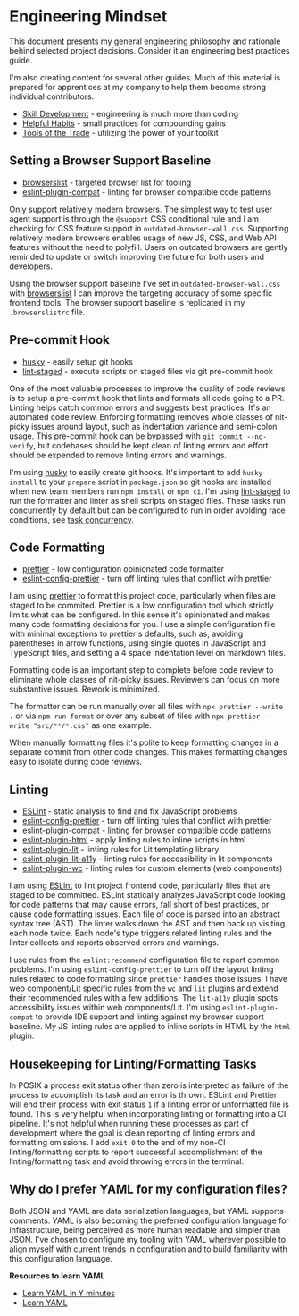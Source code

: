 # Engineering Mindset

This document presents my general engineering philosophy and rationale behind selected project decisions. Consider it an engineering best practices guide.

I'm also creating content for several other guides. Much of this material is prepared for apprentices at my company to help them become strong individual contributors.

-   [Skill Development](./docs/skill-development.md) - engineering is much more than coding
-   [Helpful Habits](./docs/helpful-habits.md) - small practices for compounding gains
-   [Tools of the Trade](./docs/tools-of-trade.md) - utilizing the power of your toolkit

## Setting a Browser Support Baseline

-   [browserslist](https://github.com/browserslist/browserslist) - targeted browser list for tooling
-   [eslint-plugin-compat](https://github.com/amilajack/eslint-plugin-compat) - linting for browser compatible code patterns

Only support relatively modern browsers. The simplest way to test user agent support is through the `@support` CSS conditional rule and I am checking for CSS feature support in `outdated-browser-wall.css`. Supporting relatively modern browsers enables usage of new JS, CSS, and Web API features without the need to polyfill. Users on outdated browsers are gently reminded to update or switch improving the future for both users and developers.

Using the browser support baseline I've set in `outdated-browser-wall.css` with [browserslist](https://github.com/browserslist/browserslist) I can improve the targeting accuracy of some specific frontend tools. The browser support baseline is replicated in my `.browserslistrc` file.

## Pre-commit Hook

-   [husky](https://github.com/typicode/husky) - easily setup git hooks
-   [lint-staged](https://github.com/okonet/lint-staged) - execute scripts on staged files via git pre-commit hook

One of the most valuable processes to improve the quality of code reviews is to setup a pre-commit hook that lints and formats all code going to a PR. Linting helps catch common errors and suggests best practices. It's an automated code review. Enforcing formatting removes whole classes of nit-picky issues around layout, such as indentation variance and semi-colon usage. This pre-commit hook can be bypassed with `git commit --no-verify`, but codebases should be kept clean of linting errors and effort should be expended to remove linting errors and warnings.

I'm using [husky](https://typicode.github.io/husky/#/) to easily create git hooks. It's important to add `husky install` to your `prepare` script in `package.json` so git hooks are installed when new team members run `npm install` or `npm ci`. I'm using [lint-staged](https://github.com/okonet/lint-staged) to run the formatter and linter as shell scripts on staged files. These tasks run concurrently by default but can be configured to run in order avoiding race conditions, see [task concurrency](https://github.com/okonet/lint-staged#task-concurrency).

## Code Formatting

-   [prettier](https://prettier.io/) - low configuration opinionated code formatter
-   [eslint-config-prettier](https://github.com/prettier/eslint-config-prettier) - turn off linting rules that conflict with prettier

I am using [prettier](https://prettier.io) to format this project code, particularly when files are staged to be commited. Prettier is a low configuration tool which strictly limits what can be configured. In this sense it's opinionated and makes many code formatting decisions for you. I use a simple configuration file with minimal exceptions to prettier's defaults, such as, avoiding parentheses in arrow functions, using single quotes in JavaScript and TypeScript files, and setting a 4 space indentation level on markdown files.

Formatting code is an important step to complete before code review to eliminate whole classes of nit-picky issues. Reviewers can focus on more substantive issues. Rework is minimized.

The formatter can be run manually over all files with `npx prettier --write .` or via `npm run format` or over any subset of files with `npx prettier --write "src/**/*.css"` as one example.

When manually formatting files it's polite to keep formatting changes in a separate commit from other code changes. This makes formatting changes easy to isolate during code reviews.

## Linting

-   [ESLint](https://eslint.org) - static analysis to find and fix JavaScript problems
-   [eslint-config-prettier](https://github.com/prettier/eslint-config-prettier) - turn off linting rules that conflict with prettier
-   [eslint-plugin-compat](https://github.com/amilajack/eslint-plugin-compat) - linting for browser compatible code patterns
-   [eslint-plugin-html](https://github.com/BenoitZugmeyer/eslint-plugin-html) - apply linting rules to inline scripts in html
-   [eslint-plugin-lit](https://github.com/43081j/eslint-plugin-lit) - linting rules for Lit templating library
-   [eslint-plugin-lit-a11y](https://open-wc.org/docs/linting/eslint-plugin-lit-a11y/overview/) - linting rules for accessibility in lit components
-   [eslint-plugin-wc](https://github.com/43081j/eslint-plugin-wc) - linting rules for custom elements (web components)

I am using [ESLint](https://eslint.org) to lint project frontend code, particularly files that are staged to be committed. ESLint statically analyzes JavaScript code looking for code patterns that may cause errors, fall short of best practices, or cause code formatting issues. Each file of code is parsed into an abstract syntax tree (AST). The linter walks down the AST and then back up visiting each node twice. Each node's type triggers related linting rules and the linter collects and reports observed errors and warnings.

I use rules from the `eslint:recommend` configuration file to report common problems. I'm using `eslint-config-prettier` to turn off the layout linting rules related to code formatting since `prettier` handles those issues. I have web component/Lit specific rules from the `wc` and `lit` plugins and extend their recommended rules with a few additions. The `lit-a11y` plugin spots accessibility issues within web components/Lit. I'm using `eslint-plugin-compat` to provide IDE support and linting against my browser support baseline. My JS linting rules are applied to inline scripts in HTML by the `html` plugin.

## Housekeeping for Linting/Formatting Tasks

In POSIX a process exit status other than zero is interpreted as failure of the process to accomplish its task and an error is thrown. ESLint and Prettier will end their process with exit status `1` if a linting error or unformatted file is found. This is very helpful when incorporating linting or formatting into a CI pipeline. It's not helpful when running these processes as part of development where the goal is clean reporting of linting errors and formatting omissions. I add `exit 0` to the end of my non-CI linting/formatting scripts to report successful accomplishment of the linting/formatting task and avoid throwing errors in the terminal.

## Why do I prefer YAML for my configuration files?

Both JSON and YAML are data serialization languages, but YAML supports comments. YAML is also becoming the preferred configuration language for infrastructure, being perceived as more human readable and simpler than JSON. I've chosen to configure my tooling with YAML wherever possible to align myself with current trends in configuration and to build familiarity with this configuration language.

**Resources to learn YAML**

-   [Learn YAML in Y minutes](https://learnxinyminutes.com/docs/yaml/)
-   [Learn YAML](https://www.yaml.info/learn/index.html)
